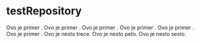 # testRepository
Ovo je primer .
Ovo je primer .
Ovo je primer .
Ovo je primer .
Ovo je primer .
Ovo je primer .
Ovo je nesto trece.
Ovo je nesto peto.
Ovo je nesto sesto.


